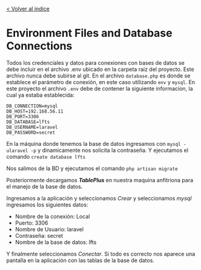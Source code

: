 [< Volver al índice](../index.md)

# Environment Files and Database Connections

Todos los credenciales y datos para conexiones con bases de datos se debe incluir en el archivo .env ubicado en la carpeta raiz del proyecto. Este archivo nunca debe subirse al git.
En el archivo `database.php` es donde se establece el parámetro de conexión, en este caso utilizando `env` y `mysql`.
En este proyecto el archivo `.env` debe de contener la siguiente informacion, la cual ya estaba establecida:

```env
DB_CONNECTION=mysql
DB_HOST=192.168.56.11
DB_PORT=3306
DB_DATABASE=lfts
DB_USERNAME=laravel
DB_PASSWORD=secret
```

En la máquina donde tenemos la base de datos ingresamos con `mysql -ularavel -p` y dinamicamente nos solicita la contraseña. Y ejecutamos el comando `create database lfts`

Nos salimos de la BD y ejecutamos el comando `php artisan migrate`

Posteriormente decargamos **_TablePlus_** en nuestra maquina anfitriona para el manejo de la base de datos.

Ingresamos a la aplicación y seleccionamos _Crear_ y seleccionamos _mysql_ ingresamos los siguientes datos:

- Nombre de la conexión: Local
- Puerto: 3306
- Nombre de Usuario: laravel
- Contraseña: secret
- Nombre de la base de datos: lfts

Y finalmente seleccionamos _Conectar_. Si todo es correcto nos aparece una pantalla en la aplicación con las tablas de la base de datos.
